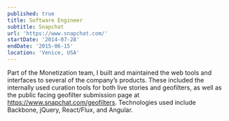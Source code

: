 ```yaml
---
published: true
title: Software Engineer
subtitle: Snapchat
url: 'https://www.snapchat.com/'
startDate: '2014-07-28'
endDate: '2015-06-15'
location: 'Venice, USA'
---
```


Part of the Monetization team, I built and maintained the web tools and interfaces to several of the company’s products. These included the internally used curation tools for both live stories and geofilters, as well as the public facing geofilter submission page at https://www.snapchat.com/geofilters. Technologies used include Backbone, jQuery, React/Flux, and Angular.
